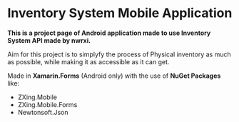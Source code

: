 # Inventory System Mobile Application
**This is a project page of Android application made to use Inventory System API made by nwrxi.**

Aim for this project is to simplyfy the process of Physical inventory as much as possible, while making it as accessible as it can get.

Made in **Xamarin.Forms** (Android only) with the use of **NuGet Packages** like:
* ZXing.Mobile
* ZXing.Mobile.Forms
* Newtonsoft.Json
